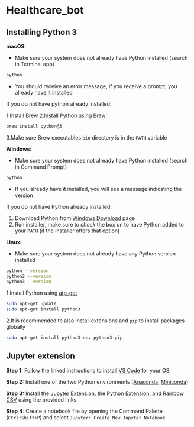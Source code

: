 # Healthcare_bot

## Installing Python 3

**macOS:**

- Make sure your system does not already have Python installed (search in Terminal app)

```bash
python
```

- You should receive an error message, if you receive a prompt, you already have it installed

If you do not have python already installed:

1.Install Brew
2.Install Python using Brew:

```bash
brew install python@3
```

3.Make sure Brew executables `bin` directory is in the `PATH` variable

**Windows:**

- Make sure your system does not already have Python installed (search in Command Prompt)

```bash
python
```

- If you already have it installed, you will see a message indicating the version

If you do not have Python already installed:

1. Download Python from [Windows Download](https://www.python.org/downloads/windows/) page
2. Run installer, make sure to *check* the box on to have Python added to your `PATH` (if the installer offers that option)

**Linux:**

- Make sure your system does not already have any Python version installed

```bash
python --version
python2 --version
python3 --version
```

1.Install Python using [atp-get](https://linux.die.net/man/8/apt-get)

```bash
sudo apt-get update
sudo apt-get install python3
```

2.It is recommended to also install extensions and `pip` to install packages globally

```bash
sudo apt-get install python3-dev python3-pip
```

## Jupyter extension

**Step 1:** Follow the linked instructions to install [VS Code](https://code.visualstudio.com/download) for your OS

**Step 2:** Install one of the two Python environments ([Anaconda](https://docs.anaconda.com/anaconda/install/index.html), [Miniconda](https://docs.anaconda.com/miniconda/))

**Step 3:** Install the [Jupyter Extension](https://marketplace.visualstudio.com/items?itemName=ms-toolsai.jupyter), the [Python Extension](https://marketplace.visualstudio.com/items?itemName=ms-python.python), and [Rainbow CSV](https://marketplace.visualstudio.com/items?itemName=mechatroner.rainbow-csv) using the provided links.

**Step 4:** Create a notebook file by opening the Command Palette (`Ctrl+Shift+P`) and select `Jupyter: Create New Jupyter Notebook`
